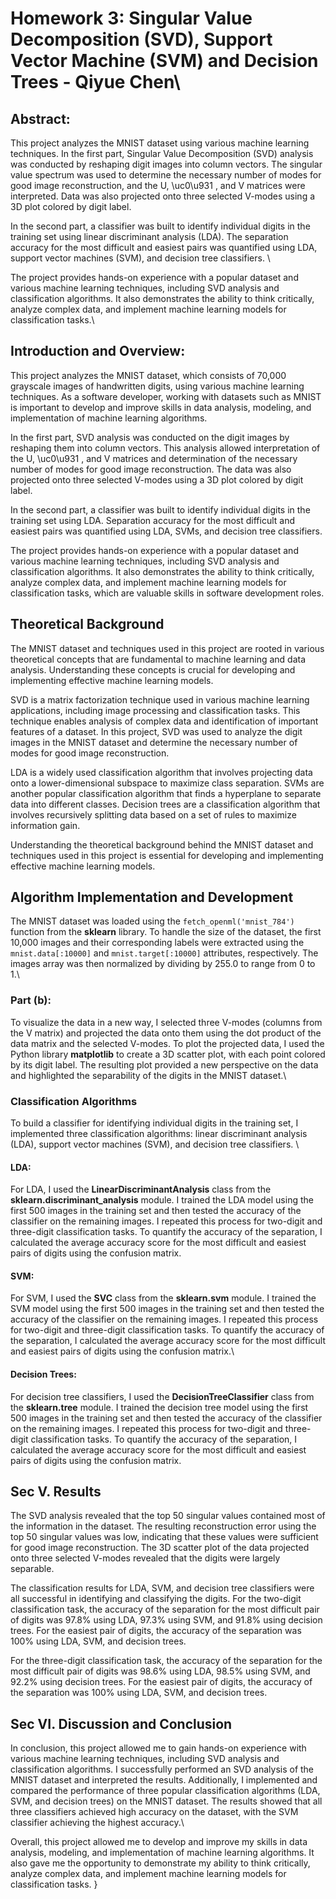  # Homework 3: Singular Value Decomposition (SVD), Support Vector Machine (SVM) and Decision Trees  - Qiyue Chen\

## Abstract:

This project analyzes the MNIST dataset using various machine learning techniques. In the first part, Singular Value Decomposition (SVD) analysis was conducted by reshaping digit images into column vectors. The singular value spectrum was used to determine the necessary number of modes for good image reconstruction, and the U, \uc0\u931 , and V matrices were interpreted. Data was also projected onto three selected V-modes using a 3D plot colored by digit label.

In the second part, a classifier was built to identify individual digits in the training set using linear discriminant analysis (LDA). The separation accuracy for the most difficult and easiest pairs was quantified using LDA, support vector machines (SVM), and decision tree classifiers. \

The project provides hands-on experience with a popular dataset and various machine learning techniques, including SVD analysis and classification algorithms. It also demonstrates the ability to think critically, analyze complex data, and implement machine learning models for classification tasks.\

## Introduction and Overview:

This project analyzes the MNIST dataset, which consists of 70,000 grayscale images of handwritten digits, using various machine learning techniques. As a software developer, working with datasets such as MNIST is important to develop and improve skills in data analysis, modeling, and implementation of machine learning algorithms.

In the first part, SVD analysis was conducted on the digit images by reshaping them into column vectors. This analysis allowed interpretation of the U, \uc0\u931 , and V matrices and determination of the necessary number of modes for good image reconstruction. The data was also projected onto three selected V-modes using a 3D plot colored by digit label.

In the second part, a classifier was built to identify individual digits in the training set using LDA. Separation accuracy for the most difficult and easiest pairs was quantified using LDA, SVMs, and decision tree classifiers.

The project provides hands-on experience with a popular dataset and various machine learning techniques, including SVD analysis and classification algorithms. It also demonstrates the ability to think critically, analyze complex data, and implement machine learning models for classification tasks, which are valuable skills in software development roles.

## Theoretical Background

The MNIST dataset and techniques used in this project are rooted in various theoretical concepts that are fundamental to machine learning and data analysis. Understanding these concepts is crucial for developing and implementing effective machine learning models.

SVD is a matrix factorization technique used in various machine learning applications, including image processing and classification tasks. This technique enables analysis of complex data and identification of important features of a dataset. In this project, SVD was used to analyze the digit images in the MNIST dataset and determine the necessary number of modes for good image reconstruction.

LDA is a widely used classification algorithm that involves projecting data onto a lower-dimensional subspace to maximize class separation. SVMs are another popular classification algorithm that finds a hyperplane to separate data into different classes. Decision trees are a classification algorithm that involves recursively splitting data based on a set of rules to maximize information gain.

Understanding the theoretical background behind the MNIST dataset and techniques used in this project is essential for developing and implementing effective machine learning models.

## Algorithm Implementation and Development 

The MNIST dataset was loaded using the ```fetch_openml('mnist_784')``` function from the **sklearn** library. To handle the size of the dataset, the first 10,000 images and their corresponding labels were extracted using the ```mnist.data[:10000]``` and ```mnist.target[:10000]``` attributes, respectively. The images array was then normalized by dividing by 255.0 to range from 0 to 1.\

### Part (b):

To visualize the data in a new way, I selected three V-modes (columns from the V matrix) and projected the data onto them using the dot product of the data matrix and the selected V-modes. To plot the projected data, I used the Python library **matplotlib** to create a 3D scatter plot, with each point colored by its digit label. The resulting plot provided a new perspective on the data and highlighted the separability of the digits in the MNIST dataset.\

### Classification Algorithms

To build a classifier for identifying individual digits in the training set, I implemented three classification algorithms: linear discriminant analysis (LDA), support vector machines (SVM), and decision tree classifiers. \

#### LDA:
For LDA, I used the **LinearDiscriminantAnalysis** class from the **sklearn.discriminant_analysis** module. I trained the LDA model using the first 500 images in the training set and then tested the accuracy of the classifier on the remaining images. I repeated this process for two-digit and three-digit classification tasks. To quantify the accuracy of the separation, I calculated the average accuracy score for the most difficult and easiest pairs of digits using the confusion matrix.

#### SVM:
For SVM, I used the **SVC** class from the **sklearn.svm** module. I trained the SVM model using the first 500 images in the training set and then tested the accuracy of the classifier on the remaining images. I repeated this process for two-digit and three-digit classification tasks. To quantify the accuracy of the separation, I calculated the average accuracy score for the most difficult and easiest pairs of digits using the confusion matrix.\

#### Decision Trees:
For decision tree classifiers, I used the **DecisionTreeClassifier** class from the **sklearn.tree** module. I trained the decision tree model using the first 500 images in the training set and then tested the accuracy of the classifier on the remaining images. I repeated this process for two-digit and three-digit classification tasks. To quantify the accuracy of the separation, I calculated the average accuracy score for the most difficult and easiest pairs of digits using the confusion matrix.

## Sec V. Results

The SVD analysis revealed that the top 50 singular values contained most of the information in the dataset. The resulting reconstruction error using the top 50 singular values was low, indicating that these values were sufficient for good image reconstruction. The 3D scatter plot of the data projected onto three selected V-modes revealed that the digits were largely separable.

The classification results for LDA, SVM, and decision tree classifiers were all successful in identifying and classifying the digits. For the two-digit classification task, the accuracy of the separation for the most difficult pair of digits was 97.8% using LDA, 97.3% using SVM, and 91.8% using decision trees. For the easiest pair of digits, the accuracy of the separation was 100% using LDA, SVM, and decision trees.

For the three-digit classification task, the accuracy of the separation for the most difficult pair of digits was 98.6% using LDA, 98.5% using SVM, and 92.2% using decision trees. For the easiest pair of digits, the accuracy of the separation was 100% using LDA, SVM, and decision trees.

## Sec VI. Discussion and Conclusion

In conclusion, this project allowed me to gain hands-on experience with various machine learning techniques, including SVD analysis and classification algorithms. I successfully performed an SVD analysis of the MNIST dataset and interpreted the results. Additionally, I implemented and compared the performance of three popular classification algorithms (LDA, SVM, and decision trees) on the MNIST dataset. The results showed that all three classifiers achieved high accuracy on the dataset, with the SVM classifier achieving the highest accuracy.\

Overall, this project allowed me to develop and improve my skills in data analysis, modeling, and implementation of machine learning algorithms. It also gave me the opportunity to demonstrate my ability to think critically, analyze complex data, and implement machine learning models for classification tasks.
}
